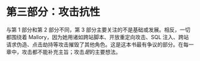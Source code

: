 # 第三部分：攻击抗性

<!-- ch12~18 -->

与第 1 部分和第 2 部分不同，第 3 部分主要关注的不是基础或发展。相反，一切都围绕着 Mallory，因为她用诸如跨站脚本、开放重定向攻击、SQL 注入、跨站请求伪造、点击劫持等攻击摧毁了其他角色。这是这本书最有争议的部分。在每一章中，攻击都不能补充主旨；攻击*是*的主要想法。